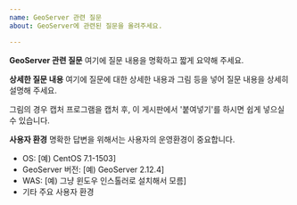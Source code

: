 ```yaml
---
name: GeoServer 관련 질문
about: GeoServer에 관련된 질문을 올려주세요.

---
```


**GeoServer 관련 질문**
여기에 질문 내용을 명확하고 짧게 요약해 주세요.

**상세한 질문 내용**
여기에 질문에 대한 상세한 내용과 그림 등을 넣어 질문 내용을 상세히 설명해 주세요.

그림의 경우 캡처 프로그램을 캡처 후, 이 게시판에서 '붙여넣기'를 하시면 쉽게 넣으실 수 있습니다.
 
**사용자 환경**
명확한 답변을 위해서는 사용자의 운영환경이 중요합니다. 
 - OS: [예) CentOS 7.1-1503]
 - GeoServer 버전: [예) GeoServer 2.12.4]
 - WAS: [예) 그냥 윈도우 인스톨러로 설치해서 모름]
 - 기타 주요 사용자 환경
